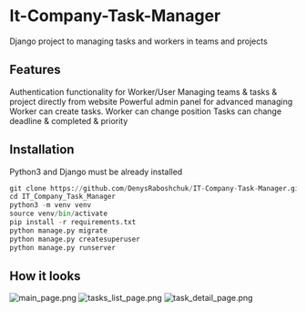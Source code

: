 # It-Company-Task-Manager

Django project to managing tasks and workers in teams and projects

## Features
Authentication functionality for Worker/User
Managing teams & tasks & project directly from website
Powerful admin panel for advanced managing
Worker can create tasks.
Worker can change position
Tasks can change deadline & completed & priority


## Installation

Python3 and Django must be already installed

```python
git clone https://github.com/DenysRaboshchuk/IT-Company-Task-Manager.git
cd IT_Company_Task_Manager
python3 -m venv venv
source venv/bin/activate
pip install -r requirements.txt
python manage.py migrate
python manage.py createsuperuser
python manage.py runserver
```

## How it looks

![main_page.png](..%2Fscreens%2Fmain_page.png)
![tasks_list_page.png](..%2Fscreens%2Ftasks_list_page.png)
![task_detail_page.png](..%2Fscreens%2Ftask_detail_page.png)
